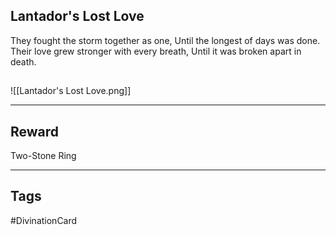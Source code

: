 ## Lantador's Lost Love
They fought the storm together as one, 
Until the longest of days was done. 
Their love grew stronger
with every breath, 
Until it was broken apart in death.
## 
![[Lantador's Lost Love.png]]

---
## Reward
Two-Stone Ring

---
## Tags
#DivinationCard
